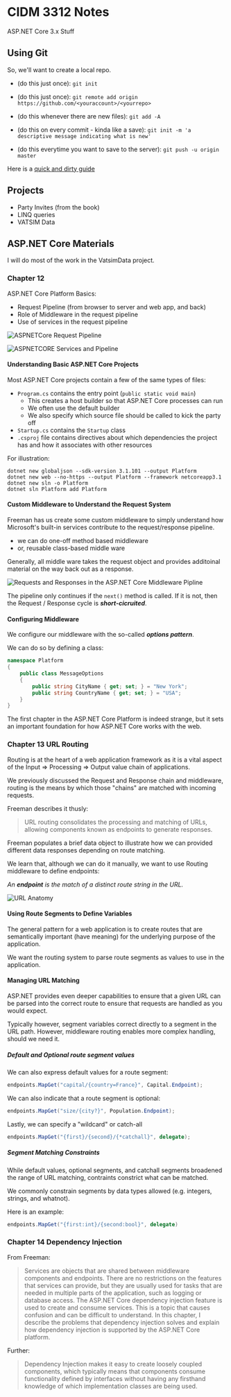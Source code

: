 # CIDM 3312 Notes

ASP.NET Core 3.x Stuff

## Using Git

So, we'll want to create a local repo.

* (do this just once): `git init`
* (do this just once): `git remote add origin https://github.com/<youraccount>/<yourrepo>`

* (do this whenever there are new files): `git add -A`
* (do this on every commit - kinda like a save): `git init -m 'a descriptive message indicating what is new'`
* (do this everytime you want to save to the server): `git push -u origin master`

Here is a [quick and dirty guide](http://rogerdudler.github.io/git-guide/)

## Projects

* Party Invites (from the book)
* LINQ queries
* VATSIM Data

## ASP.NET Core Materials

I will do most of the work in the VatsimData project.

### Chapter 12

ASP.NET Core Platform Basics:

* Request Pipeline (from browser to server and web app, and back)
* Role of Middleware in the request pipeline
* Use of services in the request pipeline


![ASPNETCore Request Pipeline](https://i.imgur.com/p2M0aK3.png)

![ASPNETCORE Services and Pipeline](https://i.imgur.com/FsO9yKk.png)

#### Understanding Basic ASP.NET Core Projects

Most ASP.NET Core projects contain a few of the same types of files:

* `Program.cs` contains the entry point (`public static void main`)
    * This creates a host builder so that ASP.NET Core processes can run
    * We often use the default builder
    * We also specify which source file should be called to kick the party off
* `Startup.cs` contains the `Startup` class
* `.csproj` file contains directives about which dependencies the project has and how it associates with other resources

For illustration:

```
dotnet new globaljson --sdk-version 3.1.101 --output Platform 
dotnet new web --no-https --output Platform --framework netcoreapp3.1 
dotnet new sln -o Platform 
dotnet sln Platform add Platform

```

#### Custom Middleware to Understand the Request System

Freeman has us create some custom middleware to simply understand how Microsoft's built-in services contribute to the request/response pipeline.

* we can do one-off method based middleware
* or, reusable class-based middle ware

Generally, all middle ware takes the request object and provides additoinal material on the way back out as a response.

![Requests and Responses in the ASP.NET Core Middleware Pipline](https://i.imgur.com/572gxiU.png)

The pipeline only continues if the `next()` method is called.  If it is not, then the Request / Response cycle is ***short-cicruited***.

#### Configuring Middleware

We configure our middleware with the so-called ***options pattern***.

We can do so by defining a class:

``` cs
namespace Platform 
{ 
    public class MessageOptions 
    { 
        public string CityName { get; set; } = "New York"; 
        public string CountryName { get; set; } = "USA"; 
    } 
}
```

The first chapter in the ASP.NET Core Platform is indeed strange, but it sets an important foundation for how ASP.NET Core works with the web.

### Chapter 13 URL Routing

Routing is at the heart of a web application framework as it is a vital aspect of the Input => Processing => Output value chain of applications.

We previously discussed the Request and Response chain and middleware, routing is the means by which those "chains" are matched with incoming requests.

Freeman describes it thusly:

>URL routing consolidates the processing and matching of URLs, allowing components known as endpoints to generate responses.

Freeman populates a brief data object to illustrate how we can provided different data responses depending on route matching.

We learn that, although we can do it manually, we want to use Routing middleware to define endpoints:

*An **endpoint** is the match of a distinct route string in the URL.*

![URL Anatomy](https://i.imgur.com/ycyiHJO.png)

#### Using Route Segments to Define Variables

The general pattern for a web application is to create routes that are semantically important (have meaning) for the underlying purpose of the application.

We want the routing system to parse route segments as values to use in the application.

#### Managing URL Matching

ASP.NET provides even deeper capabilities to ensure that a given URL can be parsed into the correct route to ensure that requests are handled as you would expect.

Typically however, segment variables correct directly to a segment in the URL path.  However, middleware routing enables more complex handling, should we need it.

##### Default and Optional route segment values

We can also express default values for a route segment:

``` cs
endpoints.MapGet("capital/{country=France}", Capital.Endpoint);
```

We can also indicate that a route segment is optional:

``` cs
endpoints.MapGet("size/{city?}", Population.Endpoint);
```

Lastly, we can specify a "wildcard" or catch-all

```cs
endpoints.MapGet("{first}/{second}/{*catchall}", delegate);
```
##### Segment Matching Constraints

While default values, optional segments, and catchall segments broadened the range of URL matching, contraints constrict what can be matched.

We commonly constrain segments by data types allowed (e.g. integers, strings, and whatnot).

Here is an example:

``` cs
endpoints.MapGet("{first:int}/{second:bool}", delegate)
```

### Chapter 14 Dependency Injection

From Freeman:

>Services are objects that are shared between middleware components and endpoints. There are no restrictions on the features that services can provide, but they are usually used for tasks that are needed in multiple parts of the application, such as logging or database access. The ASP.NET Core dependency injection feature is used to create and consume services. This is a topic that causes confusion and can be difficult to understand. In this chapter, I describe the problems that dependency injection solves and explain how dependency injection is supported by the ASP.NET Core platform.

Further:

> Dependency Injection makes it easy to create loosely coupled components, which typically means that components consume functionality defined by interfaces without having any firsthand knowledge of which implementation classes are being used.

